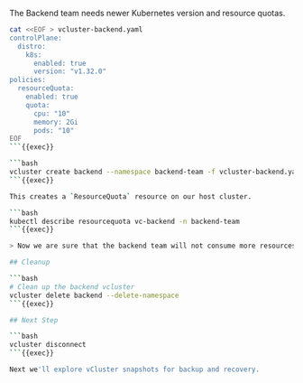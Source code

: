 The Backend team needs newer Kubernetes version and resource quotas. 

```bash
cat <<EOF > vcluster-backend.yaml
controlPlane:
  distro:
    k8s:
      enabled: true
      version: "v1.32.0"
policies:
  resourceQuota:
    enabled: true
    quota:
      cpu: "10"
      memory: 2Gi
      pods: "10"
EOF
```{{exec}}

```bash
vcluster create backend --namespace backend-team -f vcluster-backend.yaml --connect=false
```{{exec}}

This creates a `ResourceQuota` resource on our host cluster. 

```bash
kubectl describe resourcequota vc-backend -n backend-team
```{{exec}}

> Now we are sure that the backend team will not consume more resources than allowed.

## Cleanup

```bash
# Clean up the backend vcluster
vcluster delete backend --delete-namespace
```{{exec}}

## Next Step

```bash
vcluster disconnect
```{{exec}}

Next we'll explore vCluster snapshots for backup and recovery.
